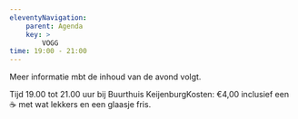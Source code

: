 ```yaml
---
eleventyNavigation:
    parent: Agenda
    key: >
        VOGG
time: 19:00 - 21:00
---
```


Meer informatie mbt de inhoud van de avond volgt.

Tijd 19.00 tot 21.00 uur bij Buurthuis KeijenburgKosten: €4,00 inclusief een ☕️ met wat lekkers en een glaasje fris.
